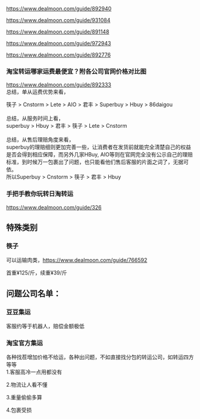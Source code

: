 https://www.dealmoon.com/guide/892940

https://www.dealmoon.com/guide/931084

https://www.dealmoon.com/guide/891148

https://www.dealmoon.com/guide/972943

https://www.dealmoon.com/guide/892776

### 淘宝转运哪家运费最便宜？附各公司官网价格对比图
https://www.dealmoon.com/guide/892333 <br>
总结，单从运费优势来看，<br>

筷子 > Cnstorm > Lete > AIO > 君丰 > Superbuy > Hbuy > 86daigou
<br>
<br>
总结，从服务时间上看，
<br>
superbuy > Hbuy > 君丰 > 筷子 > Lete > Cnstorm
<br> <br>
总结，从售后理赔角度来看，
<br>
superbuy的理赔细则更加完善一些，让消费者在发货前就能完全清楚自己的权益是否会得到相应保障，而另外几家HBuy, AIO等则在官网完全没有公示自己的理赔标准，到时候万一包裹出了问题，也只能看他们售后客服的片面之词了，无据可依。
<br>
所以Superbuy > Cnstorm > 筷子 > 君丰 > Hbuy

### 手把手教你玩转日淘转运
https://www.dealmoon.com/guide/326
<br>


## 特殊类别
### 筷子
可以运输肉类，https://www.dealmoon.com/guide/766592
<br>

首重¥125/斤，续重¥39/斤
## 问题公司名单：
### 豆豆集运
客服约等于机器人，赔偿金额极低 <br>
### 淘宝官方集运
各种找茬增加价格不给运，各种出问题，不如直接找分包的转运公司，如转运四方等等 <br>
1.客服高冷一点用都没有 <br>

2.物流让人看不懂 <br>

3.重量偷偷多算 <br>

4.包裹受损 <br>